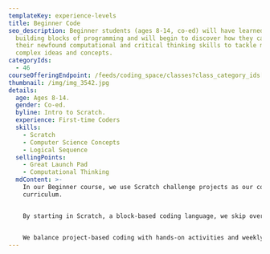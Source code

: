 ```yaml
---
templateKey: experience-levels
title: Beginner Code
seo_description: Beginner students (ages 8-14, co-ed) will have learned the
  building blocks of programming and will begin to discover how they can use
  their newfound computational and critical thinking skills to tackle more
  complex ideas and concepts.
categoryIds:
  - 46
courseOfferingEndpoint: /feeds/coding_space/classes?class_category_ids[]=46
thumbnail: /img/img_3542.jpg
details:
  age: Ages 8-14.
  gender: Co-ed.
  byline: Intro to Scratch.
  experience: First-time Coders
  skills:
    - Scratch
    - Computer Science Concepts
    - Logical Sequence
  sellingPoints:
    - Great Launch Pad
    - Computational Thinking
  mdContent: >-
    In our Beginner course, we use Scratch challenge projects as our core
    curriculum.


    By starting in Scratch, a block-based coding language, we skip over the small syntactic details of text-based languages and cut directly to the difficult part of coding: formulating one’s ideas into a logical sequence of steps. Students can jump into this class with no prior programming knowledge and in just a few hours build an incredible understanding of core computer science concepts through building games and animations. As they progress through this course, they’ll continue to learn essential programming constructs and develop a computational thought process that will prepare them for more advanced material.


    We balance project-based coding with hands-on activities and weekly challenges that help students learn on and off-screen. During each class, students get a break from their screens and discover opportunities to create and explore all around them with activities such as: engineering challenges, science experiments, short story writing, and more.
---
```

